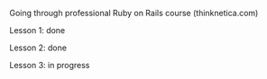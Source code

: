 Going through professional Ruby on Rails course (thinknetica.com)

Lesson 1: done

Lesson 2: done

Lesson 3: in progress